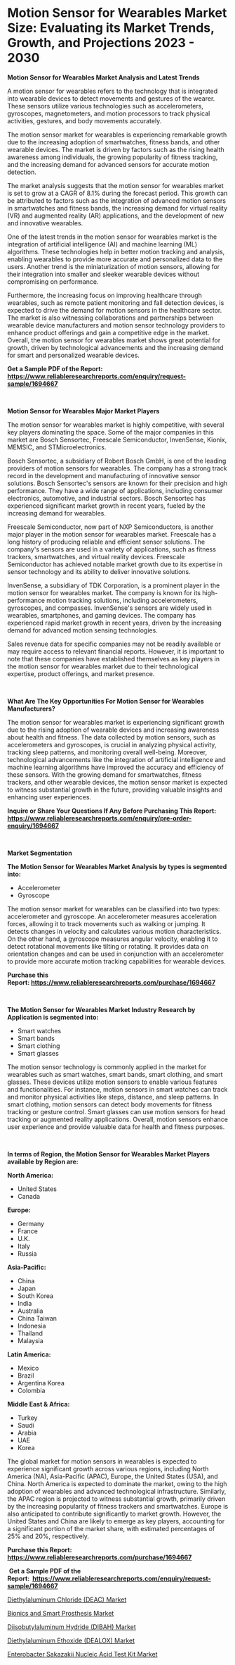 <p><h1>Motion Sensor for Wearables Market Size: Evaluating its Market Trends, Growth, and Projections 2023 - 2030</h1></p><p><strong>Motion Sensor for Wearables Market Analysis and Latest Trends</strong></p>
<p><p>A motion sensor for wearables refers to the technology that is integrated into wearable devices to detect movements and gestures of the wearer. These sensors utilize various technologies such as accelerometers, gyroscopes, magnetometers, and motion processors to track physical activities, gestures, and body movements accurately.</p><p>The motion sensor market for wearables is experiencing remarkable growth due to the increasing adoption of smartwatches, fitness bands, and other wearable devices. The market is driven by factors such as the rising health awareness among individuals, the growing popularity of fitness tracking, and the increasing demand for advanced sensors for accurate motion detection.</p><p>The market analysis suggests that the motion sensor for wearables market is set to grow at a CAGR of 8.1% during the forecast period. This growth can be attributed to factors such as the integration of advanced motion sensors in smartwatches and fitness bands, the increasing demand for virtual reality (VR) and augmented reality (AR) applications, and the development of new and innovative wearables.</p><p>One of the latest trends in the motion sensor for wearables market is the integration of artificial intelligence (AI) and machine learning (ML) algorithms. These technologies help in better motion tracking and analysis, enabling wearables to provide more accurate and personalized data to the users. Another trend is the miniaturization of motion sensors, allowing for their integration into smaller and sleeker wearable devices without compromising on performance.</p><p>Furthermore, the increasing focus on improving healthcare through wearables, such as remote patient monitoring and fall detection devices, is expected to drive the demand for motion sensors in the healthcare sector. The market is also witnessing collaborations and partnerships between wearable device manufacturers and motion sensor technology providers to enhance product offerings and gain a competitive edge in the market. Overall, the motion sensor for wearables market shows great potential for growth, driven by technological advancements and the increasing demand for smart and personalized wearable devices.</p></p>
<p><strong>Get a Sample PDF of the Report:&nbsp; <a href="https://www.reliableresearchreports.com/enquiry/request-sample/1694667">https://www.reliableresearchreports.com/enquiry/request-sample/1694667</a></strong></p>
<p>&nbsp;</p>
<p><strong>Motion Sensor for Wearables Major Market Players</strong></p>
<p><p>The motion sensor for wearables market is highly competitive, with several key players dominating the space. Some of the major companies in this market are Bosch Sensortec, Freescale Semiconductor, InvenSense, Kionix, MEMSIC, and STMicroelectronics.</p><p>Bosch Sensortec, a subsidiary of Robert Bosch GmbH, is one of the leading providers of motion sensors for wearables. The company has a strong track record in the development and manufacturing of innovative sensor solutions. Bosch Sensortec's sensors are known for their precision and high performance. They have a wide range of applications, including consumer electronics, automotive, and industrial sectors. Bosch Sensortec has experienced significant market growth in recent years, fueled by the increasing demand for wearables.</p><p>Freescale Semiconductor, now part of NXP Semiconductors, is another major player in the motion sensor for wearables market. Freescale has a long history of producing reliable and efficient sensor solutions. The company's sensors are used in a variety of applications, such as fitness trackers, smartwatches, and virtual reality devices. Freescale Semiconductor has achieved notable market growth due to its expertise in sensor technology and its ability to deliver innovative solutions.</p><p>InvenSense, a subsidiary of TDK Corporation, is a prominent player in the motion sensor for wearables market. The company is known for its high-performance motion tracking solutions, including accelerometers, gyroscopes, and compasses. InvenSense's sensors are widely used in wearables, smartphones, and gaming devices. The company has experienced rapid market growth in recent years, driven by the increasing demand for advanced motion sensing technologies.</p><p>Sales revenue data for specific companies may not be readily available or may require access to relevant financial reports. However, it is important to note that these companies have established themselves as key players in the motion sensor for wearables market due to their technological expertise, product offerings, and market presence.</p></p>
<p>&nbsp;</p>
<p><strong>What Are The Key Opportunities For Motion Sensor for Wearables Manufacturers?</strong></p>
<p><p>The motion sensor for wearables market is experiencing significant growth due to the rising adoption of wearable devices and increasing awareness about health and fitness. The data collected by motion sensors, such as accelerometers and gyroscopes, is crucial in analyzing physical activity, tracking sleep patterns, and monitoring overall well-being. Moreover, technological advancements like the integration of artificial intelligence and machine learning algorithms have improved the accuracy and efficiency of these sensors. With the growing demand for smartwatches, fitness trackers, and other wearable devices, the motion sensor market is expected to witness substantial growth in the future, providing valuable insights and enhancing user experiences.</p></p>
<p><strong>Inquire or Share Your Questions If Any Before Purchasing This Report: <a href="https://www.reliableresearchreports.com/enquiry/pre-order-enquiry/1694667">https://www.reliableresearchreports.com/enquiry/pre-order-enquiry/1694667</a></strong></p>
<p>&nbsp;</p>
<p><strong>Market Segmentation</strong></p>
<p><strong>The Motion Sensor for Wearables Market Analysis by types is segmented into:</strong></p>
<p><ul><li>Accelerometer</li><li>Gyroscope</li></ul></p>
<p><p>The motion sensor market for wearables can be classified into two types: accelerometer and gyroscope. An accelerometer measures acceleration forces, allowing it to track movements such as walking or jumping. It detects changes in velocity and calculates various motion characteristics. On the other hand, a gyroscope measures angular velocity, enabling it to detect rotational movements like tilting or rotating. It provides data on orientation changes and can be used in conjunction with an accelerometer to provide more accurate motion tracking capabilities for wearable devices.</p></p>
<p><strong>Purchase this Report:&nbsp;<a href="https://www.reliableresearchreports.com/purchase/1694667">https://www.reliableresearchreports.com/purchase/1694667</a></strong></p>
<p>&nbsp;</p>
<p><strong>The Motion Sensor for Wearables Market Industry Research by Application is segmented into:</strong></p>
<p><ul><li>Smart watches</li><li>Smart bands</li><li>Smart clothing</li><li>Smart glasses</li></ul></p>
<p><p>The motion sensor technology is commonly applied in the market for wearables such as smart watches, smart bands, smart clothing, and smart glasses. These devices utilize motion sensors to enable various features and functionalities. For instance, motion sensors in smart watches can track and monitor physical activities like steps, distance, and sleep patterns. In smart clothing, motion sensors can detect body movements for fitness tracking or gesture control. Smart glasses can use motion sensors for head tracking or augmented reality applications. Overall, motion sensors enhance user experience and provide valuable data for health and fitness purposes.</p></p>
<p>&nbsp;</p>
<p><strong>In terms of Region, the Motion Sensor for Wearables Market Players available by Region are:</strong></p>
<p>
    <p> <strong> North America: </strong>
        <ul>
            <li>United States</li>
            <li>Canada</li>
        </ul>
        </p> 
    <p> <strong> Europe: </strong>
        <ul>
            <li>Germany</li>
            <li>France</li>
            <li>U.K.</li>
            <li>Italy</li>
            <li>Russia</li>
        </ul>
        </p> 
    <p> <strong> Asia-Pacific: </strong>
        <ul>
            <li>China</li>
            <li>Japan</li>
            <li>South Korea</li>
            <li>India</li>
            <li>Australia</li>
            <li>China Taiwan</li>
            <li>Indonesia</li>
            <li>Thailand</li>
            <li>Malaysia</li>
        </ul>
        </p> 
    <p> <strong> Latin America: </strong>
        <ul>
            <li>Mexico</li>
            <li>Brazil</li>
            <li>Argentina Korea</li>
            <li>Colombia</li>
        </ul>
        </p> 
    <p> <strong> Middle East & Africa: </strong>
        <ul>
            <li>Turkey</li>
            <li>Saudi</li>
            <li>Arabia</li>
            <li>UAE</li>
            <li>Korea</li>
        </ul>
    </p>
    </p>
<p><p>The global market for motion sensors in wearables is expected to experience significant growth across various regions, including North America (NA), Asia-Pacific (APAC), Europe, the United States (USA), and China. North America is expected to dominate the market, owing to the high adoption of wearables and advanced technological infrastructure. Similarly, the APAC region is projected to witness substantial growth, primarily driven by the increasing popularity of fitness trackers and smartwatches. Europe is also anticipated to contribute significantly to market growth. However, the United States and China are likely to emerge as key players, accounting for a significant portion of the market share, with estimated percentages of 25% and 20%, respectively.</p></p>
<p><strong>Purchase this Report: <a href="https://www.reliableresearchreports.com/purchase/1694667">https://www.reliableresearchreports.com/purchase/1694667</a></strong></p>
<p>&nbsp;<strong>Get a Sample PDF of the Report:&nbsp;&nbsp;<a href="https://www.reliableresearchreports.com/enquiry/request-sample/1694667">https://www.reliableresearchreports.com/enquiry/request-sample/1694667</a></strong></p>
<p><strong></strong></p>
<p><p><a href="https://www.linkedin.com/pulse/diethylaluminum-chloride-deac-market-research-report-provides/">Diethylaluminum Chloride (DEAC) Market</a></p><p><a href="https://github.com/kipkeeva/Market-Research-Report-List-1/blob/main/bionics-and-smart-prosthesis-market.md">Bionics and Smart Prosthesis Market</a></p><p><a href="https://www.linkedin.com/pulse/decoding-diisobutylaluminum-hydride-dibah-market-deep-dive/">Diisobutylaluminum Hydride (DIBAH) Market</a></p><p><a href="https://www.linkedin.com/pulse/diethylaluminum-ethoxide-dealox-market-size-share-amp/">Diethylaluminum Ethoxide (DEALOX) Market</a></p><p><a href="https://github.com/provorikovar/Market-Research-Report-List-1/blob/main/enterobacter-sakazakii-nucleic-acid-test-kit-market.md">Enterobacter Sakazakii Nucleic Acid Test Kit Market</a></p></p>